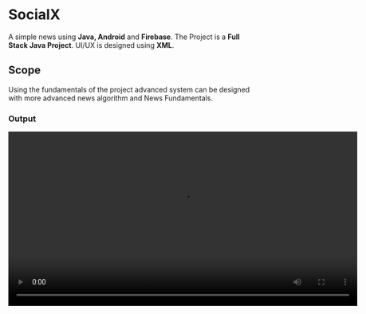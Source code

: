 # SocialX

A simple news using <b>Java, Android</b> and <b>Firebase</b>. The Project is a <b>Full Stack Java Project</b>. UI/UX is designed using <b>XML</b>.

## Scope
Using the fundamentals of the project advanced system can be designed with more advanced news algorithm and News Fundamentals.

### Output
<video src="video.mp4" width=700>

### Libraries


